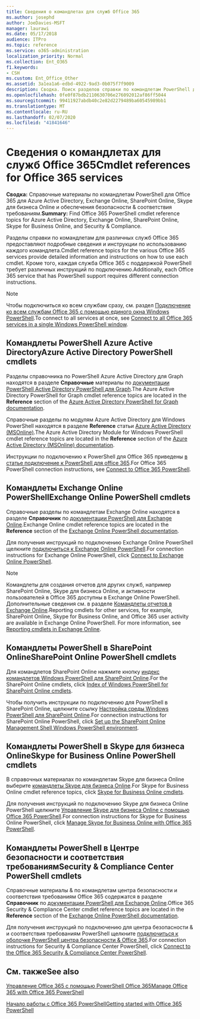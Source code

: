 ```yaml
---
title: Сведения о командлетах для служб Office 365
ms.author: josephd
author: JoeDavies-MSFT
manager: laurawi
ms.date: 05/17/2018
audience: ITPro
ms.topic: reference
ms.service: o365-administration
localization_priority: Normal
ms.collection: Ent_O365
f1.keywords:
- CSH
ms.custom: Ent_Office_Other
ms.assetid: 3a1ea1a6-edbd-4922-9ad3-0b075f7f9009
description: Сводка. Поиск разделов справки по командлетам PowerShell для Office 365 для Azure Active Directory, Exchange Online, SharePoint Online, Skype для бизнеса Online и соответствия требованиям безопасности &.
ms.openlocfilehash: 0fe0f87bdb2110630706e276092012af86ff5044
ms.sourcegitcommit: 99411927abdb40c2e82d2279489ba60545989bb1
ms.translationtype: MT
ms.contentlocale: ru-RU
ms.lasthandoff: 02/07/2020
ms.locfileid: "41841646"
---
```

# <a name="cmdlet-references-for-office-365-services"></a><span data-ttu-id="d7b2c-103">Сведения о командлетах для служб Office 365</span><span class="sxs-lookup"><span data-stu-id="d7b2c-103">Cmdlet references for Office 365 services</span></span>

 <span data-ttu-id="d7b2c-104">**Сводка:** Справочные материалы по командлетам PowerShell для Office 365 для Azure Active Directory, Exchange Online, SharePoint Online, Skype для бизнеса Online и обеспечения безопасности & соответствия требованиям.</span><span class="sxs-lookup"><span data-stu-id="d7b2c-104">**Summary:** Find Office 365 PowerShell cmdlet reference topics for Azure Active Directory, Exchange Online, SharePoint Online, Skype for Business Online, and Security & Compliance.</span></span>
  
<span data-ttu-id="d7b2c-105">Разделы справки по командлетам для различных служб Office 365 предоставляют подробные сведения и инструкции по использованию каждого командлета.</span><span class="sxs-lookup"><span data-stu-id="d7b2c-105">Cmdlet reference topics for the various Office 365 services provide detailed information and instructions on how to use each cmdlet.</span></span> <span data-ttu-id="d7b2c-106">Кроме того, каждая служба Office 365 с поддержкой PowerShell требует различных инструкций по подключению.</span><span class="sxs-lookup"><span data-stu-id="d7b2c-106">Additionally, each Office 365 service that has PowerShell support requires different connection instructions.</span></span>
  
> [!NOTE]
> <span data-ttu-id="d7b2c-107">Чтобы подключиться ко всем службам сразу, см. раздел [Подключение ко всем службам Office 365 с помощью единого окна Windows PowerShell](connect-to-all-office-365-services-in-a-single-windows-powershell-window.md).</span><span class="sxs-lookup"><span data-stu-id="d7b2c-107">To connect to all services at once, see [Connect to all Office 365 services in a single Windows PowerShell window](connect-to-all-office-365-services-in-a-single-windows-powershell-window.md).</span></span> 
  
## <a name="azure-active-directory-powershell-cmdlets"></a><span data-ttu-id="d7b2c-108">Командлеты PowerShell Azure Active Directory</span><span class="sxs-lookup"><span data-stu-id="d7b2c-108">Azure Active Directory PowerShell cmdlets</span></span>

<span data-ttu-id="d7b2c-109">Разделы справочника по PowerShell Azure Active Directory для Graph находятся в разделе **Справочные** материалы по [документации PowerShell Active Directory PowerShell для Graph](https://docs.microsoft.com/powershell/azure/active-directory/install-adv2?view=azureadps-2.0).</span><span class="sxs-lookup"><span data-stu-id="d7b2c-109">The Azure Active Directory PowerShell for Graph cmdlet reference topics are located in the **Reference** section of the [Azure Active Directory PowerShell for Graph documentation](https://docs.microsoft.com/powershell/azure/active-directory/install-adv2?view=azureadps-2.0).</span></span>

<span data-ttu-id="d7b2c-110">Справочные разделы по модулям Azure Active Directory для Windows PowerShell находятся в разделе **Reference** статьи [Azure Active Directory (MSOnline)](https://docs.microsoft.com/powershell/azure/active-directory/overview?view=azureadps-1.0).</span><span class="sxs-lookup"><span data-stu-id="d7b2c-110">The Azure Active Directory Module for Windows PowerShell cmdlet reference topics are located in the **Reference** section of the [Azure Active Directory (MSOnline) documentation](https://docs.microsoft.com/powershell/azure/active-directory/overview?view=azureadps-1.0).</span></span>

<span data-ttu-id="d7b2c-111">Инструкции по подключению к PowerShell для Office 365 приведены [в статье подключение к PowerShell для office 365](connect-to-office-365-powershell.md).</span><span class="sxs-lookup"><span data-stu-id="d7b2c-111">For Office 365 PowerShell connection instructions, see [Connect to Office 365 PowerShell](connect-to-office-365-powershell.md).</span></span>
  
## <a name="exchange-online-powershell-cmdlets"></a><span data-ttu-id="d7b2c-112">Командлеты Exchange Online PowerShell</span><span class="sxs-lookup"><span data-stu-id="d7b2c-112">Exchange Online PowerShell cmdlets</span></span>

<span data-ttu-id="d7b2c-113">Справочные разделы по командлетам Exchange Online находятся в разделе **Справочник** по [документации PowerShell для Exchange Online](https://docs.microsoft.com/powershell/exchange/exchange-online/exchange-online-powershell?view=exchange-ps).</span><span class="sxs-lookup"><span data-stu-id="d7b2c-113">Exchange Online cmdlet reference topics are located in the **Reference** section of the [Exchange Online PowerShell documentation](https://docs.microsoft.com/powershell/exchange/exchange-online/exchange-online-powershell?view=exchange-ps).</span></span>
  
<span data-ttu-id="d7b2c-114">Для получения инструкций по подключению Exchange Online PowerShell щелкните [подключиться к Exchange Online PowerShell](https://go.microsoft.com/fwlink/p/?LinkId=396554).</span><span class="sxs-lookup"><span data-stu-id="d7b2c-114">For connection instructions for Exchange Online PowerShell, click [Connect to Exchange Online PowerShell](https://go.microsoft.com/fwlink/p/?LinkId=396554).</span></span>
  
> [!NOTE]
> <span data-ttu-id="d7b2c-p102">Командлеты для создания отчетов для других служб, например SharePoint Online, Skype для бизнеса Online, и активности пользователей в Office 365 доступны в Exchange Online PowerShell. Дополнительные сведения см. в разделе [Командлеты отчетов в Exchange Online](https://go.microsoft.com/fwlink/p/?LinkId=691595).</span><span class="sxs-lookup"><span data-stu-id="d7b2c-p102">Reporting cmdlets for other services, for example, SharePoint Online, Skype for Business Online, and Office 365 user activity are available in Exchange Online PowerShell. For more information, see [Reporting cmdlets in Exchange Online](https://go.microsoft.com/fwlink/p/?LinkId=691595).</span></span> 
  
## <a name="sharepoint-online-powershell-cmdlets"></a><span data-ttu-id="d7b2c-117">Командлеты PowerShell в SharePoint Online</span><span class="sxs-lookup"><span data-stu-id="d7b2c-117">SharePoint Online PowerShell cmdlets</span></span>

<span data-ttu-id="d7b2c-118">Для командлетов SharePoint Online нажмите кнопку [индекс командлетов Windows PowerShell для SharePoint Online](https://go.microsoft.com/fwlink/p/?LinkId=691476).</span><span class="sxs-lookup"><span data-stu-id="d7b2c-118">For the SharePoint Online cmdlets, click [Index of Windows PowerShell for SharePoint Online cmdlets](https://go.microsoft.com/fwlink/p/?LinkId=691476).</span></span>
  
<span data-ttu-id="d7b2c-119">Чтобы получить инструкции по подключению для PowerShell в SharePoint Online, щелкните ссылку [Настройка среды Windows PowerShell для SharePoint Online](https://go.microsoft.com/fwlink/p/?LinkId=691603).</span><span class="sxs-lookup"><span data-stu-id="d7b2c-119">For connection instructions for SharePoint Online PowerShell, click [Set up the SharePoint Online Management Shell Windows PowerShell environment](https://go.microsoft.com/fwlink/p/?LinkId=691603).</span></span>
  
## <a name="skype-for-business-online-powershell-cmdlets"></a><span data-ttu-id="d7b2c-120">Командлеты PowerShell в Skype для бизнеса Online</span><span class="sxs-lookup"><span data-stu-id="d7b2c-120">Skype for Business Online PowerShell cmdlets</span></span>

<span data-ttu-id="d7b2c-121">В справочных материалах по командлетам Skype для бизнеса Online выберите [командлеты Skype для бизнеса Online](https://technet.microsoft.com/library/mt228132.aspx).</span><span class="sxs-lookup"><span data-stu-id="d7b2c-121">For Skype for Business Online cmdlet reference topics, click [Skype for Business Online cmdlets](https://technet.microsoft.com/library/mt228132.aspx).</span></span>
  
<span data-ttu-id="d7b2c-122">Для получения инструкций по подключению Skype для бизнеса Online PowerShell щелкните [Управление Skype для бизнеса Online с помощью Office 365 PowerShell](manage-skype-for-business-online-with-office-365-powershell.md).</span><span class="sxs-lookup"><span data-stu-id="d7b2c-122">For connection instructions for Skype for Business Online PowerShell, click [Manage Skype for Business Online with Office 365 PowerShell](manage-skype-for-business-online-with-office-365-powershell.md).</span></span>

## <a name="security-amp-compliance-center-powershell-cmdlets"></a><span data-ttu-id="d7b2c-123">Командлеты PowerShell в Центре безопасности и соответствия требованиям</span><span class="sxs-lookup"><span data-stu-id="d7b2c-123">Security &amp; Compliance Center PowerShell cmdlets</span></span>

<span data-ttu-id="d7b2c-124">Справочные материалы &amp; по командлетам центра безопасности и соответствия требованиям Office 365 содержатся в разделе **Справочник** по [документации PowerShell для Exchange Online](https://docs.microsoft.com/powershell/exchange/exchange-online/exchange-online-powershell?view=exchange-ps).</span><span class="sxs-lookup"><span data-stu-id="d7b2c-124">Office 365 Security &amp; Compliance Center cmdlet reference topics are located in the **Reference** section of the [Exchange Online PowerShell documentation](https://docs.microsoft.com/powershell/exchange/exchange-online/exchange-online-powershell?view=exchange-ps).</span></span>
  
<span data-ttu-id="d7b2c-125">Для получения инструкций по подключению для центра безопасности &amp; и соответствия требованиям PowerShell щелкните [подключиться к оболочке PowerShell центра безопасности &amp; Office 365](https://docs.microsoft.com/powershell/exchange/office-365-scc/connect-to-scc-powershell/connect-to-scc-powershell?view=exchange-ps).</span><span class="sxs-lookup"><span data-stu-id="d7b2c-125">For connection instructions for Security &amp; Compliance Center PowerShell, click [Connect to the Office 365 Security &amp; Compliance Center PowerShell](https://docs.microsoft.com/powershell/exchange/office-365-scc/connect-to-scc-powershell/connect-to-scc-powershell?view=exchange-ps).</span></span>


  
## <a name="see-also"></a><span data-ttu-id="d7b2c-126">См. также</span><span class="sxs-lookup"><span data-stu-id="d7b2c-126">See also</span></span>

[<span data-ttu-id="d7b2c-127">Управление Office 365 с помощью PowerShell Office 365</span><span class="sxs-lookup"><span data-stu-id="d7b2c-127">Manage Office 365 with Office 365 PowerShell</span></span>](manage-office-365-with-office-365-powershell.md)
  
[<span data-ttu-id="d7b2c-128">Начало работы с Office 365 PowerShell</span><span class="sxs-lookup"><span data-stu-id="d7b2c-128">Getting started with Office 365 PowerShell</span></span>](getting-started-with-office-365-powershell.md)

